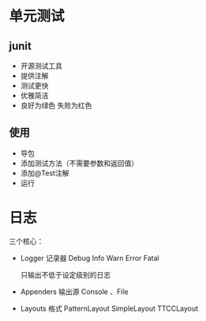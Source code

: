 # 单元测试

## junit

* 开源测试工具
* 提供注解
* 测试更快
* 优雅简洁
* 良好为绿色 失败为红色

## 使用

* 导包
* 添加测试方法（不需要参数和返回值）
* 添加@Test注解
* 运行

# 日志

三个核心：

* Logger 记录器  Debug Info Warn Error Fatal

  只输出不低于设定级别的日志

* Appenders 输出源 Console 、File

* Layouts 格式 PatternLayout SimpleLayout TTCCLayout